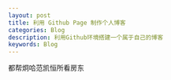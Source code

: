 ```yaml
---
layout: post
title: 利用 Github Page 制作个人博客
categories: Blog
description: 利用Github环境搭建一个属于自己的博客
keywords: Blog
---
```

都帮炯哈范凯恒所看房东